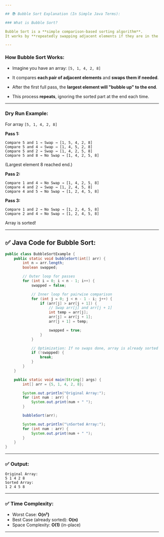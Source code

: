 ```yaml
---

## 📚 Bubble Sort Explanation (In Simple Java Terms):

### What is Bubble Sort?

Bubble Sort is a **simple comparison-based sorting algorithm**.
It works by **repeatedly swapping adjacent elements if they are in the wrong order**.

---
```


### How Bubble Sort Works:

* Imagine you have an array:
  `[5, 1, 4, 2, 8]`

* It compares **each pair of adjacent elements** and **swaps them if needed**.

* After the first full pass, the **largest element will "bubble up" to the end**.

* This process **repeats**, ignoring the sorted part at the end each time.

---

### Dry Run Example:

For array `[5, 1, 4, 2, 8]`

**Pass 1:**

```
Compare 5 and 1 → Swap → [1, 5, 4, 2, 8]
Compare 5 and 4 → Swap → [1, 4, 5, 2, 8]
Compare 5 and 2 → Swap → [1, 4, 2, 5, 8]
Compare 5 and 8 → No Swap → [1, 4, 2, 5, 8]
```

(Largest element 8 reached end.)

**Pass 2:**

```
Compare 1 and 4 → No Swap → [1, 4, 2, 5, 8]
Compare 4 and 2 → Swap → [1, 2, 4, 5, 8]
Compare 4 and 5 → No Swap → [1, 2, 4, 5, 8]
```

**Pass 3:**

```
Compare 1 and 2 → No Swap → [1, 2, 4, 5, 8]
Compare 2 and 4 → No Swap → [1, 2, 4, 5, 8]
```

Array is sorted!

---

## ✅ Java Code for Bubble Sort:

```java
public class BubbleSortExample {
    public static void bubbleSort(int[] arr) {
        int n = arr.length;
        boolean swapped;

        // Outer loop for passes
        for (int i = 0; i < n - 1; i++) {
            swapped = false;

            // Inner loop for pairwise comparison
            for (int j = 0; j < n - 1 - i; j++) {
                if (arr[j] > arr[j + 1]) {
                    // Swap arr[j] and arr[j + 1]
                    int temp = arr[j];
                    arr[j] = arr[j + 1];
                    arr[j + 1] = temp;

                    swapped = true;
                }
            }

            // Optimization: If no swaps done, array is already sorted
            if (!swapped) {
                break;
            }
        }
    }

    public static void main(String[] args) {
        int[] arr = {5, 1, 4, 2, 8};

        System.out.println("Original Array:");
        for (int num : arr) {
            System.out.print(num + " ");
        }

        bubbleSort(arr);

        System.out.println("\nSorted Array:");
        for (int num : arr) {
            System.out.print(num + " ");
        }
    }
}
```

---

### ✅ Output:

```
Original Array:
5 1 4 2 8
Sorted Array:
1 2 4 5 8
```

---

### ✅ Time Complexity:

* Worst Case: **O(n²)**
* Best Case (already sorted): **O(n)**
* Space Complexity: **O(1)** (in-place)

---

